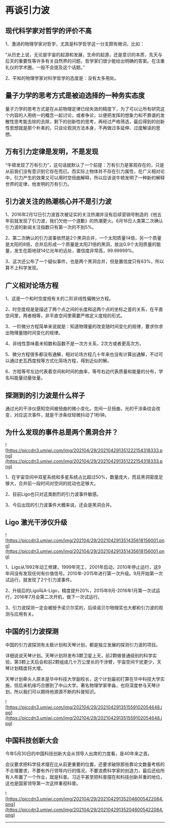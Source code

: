# 再谈引力波

## 现代科学家对哲学的评价不高

1、激进的物理学家对哲学，尤其是科学哲学这一分支颇有微词，比如：

“从历史上说，无论是宇宙的起源和发展，生命的起源，还是意识的本质，先天与后天的重要性等许多有关自然界的问题，哲学家们很少能给出明确的答案。在注重礼仪的学术圈，一般不会提及这个话题。”

2、平和的物理学家对科学哲学的态度是：没有太多用处。

## 量子力学的思考方式是被迫选择的一种务实态度

量子力学的思考方式是在从前物理定律已经失效的精度下，为了可以让所有研究这个内容的人用统一的概念一起讨论，或者争论，以便把发挥的想象力和不靠谱的发散性思考能去除的去除，剩下的创新性的思考，再经过严格筛选，最后得到的创新性思想就是那个朴素的，只谈论观测方法本身，不再做过多延伸、过度解读的思想。

## 万有引力定律是发明，不是发现

“牛顿发现了万有引力”，这句话就默认了一个前提：万有引力是客观存在的，只是从前我们没有意识到它存在而已。而实际上物体并不存在引力属性，在广义相对论中，引力产生的效果又可以用时空扭曲解释，所以应该说牛顿发明了一种新的解释世界的定律，他发明的万有引力。

## 引力波关注的热潮核心并不是引力波

1、2016年2月12日引力波首次被证实的关注热潮并没有后续营销号制造的《他五年前就发现了引力波，我们欠他一个道歉》的热潮更火。6月16日人类第二次确认引力波的新闻关注指数只有第一次的不到5%。

2、第二次确认的引力波事依然是2个黑洞合并，一个太阳质量14倍，另一个质量是太阳的8倍，合并后形成一个质量是太阳21倍的黑洞，放出0.9个太阳质量的能量，发生在距地球14亿光年的远处，置信度非常高，99.99999%。

3、这次还公布了一个疑似事件，也是两个黑洞合并，但是置信度只有63%，所以算不上科学发现。

## 广义相对论场方程

1、这是一个和时空度规有关的二阶非线性偏微分方程。



2、时空度规是是描述了两个点之间的长度和这两个点的坐标之差的关系，在平直空间里，两者相等，非平直空间里需要严格定义度规的形式。



3、一阶微分方程简单来说就是：知道物理量的改变随时间变化的规律，要求你求出物理量随时间变化的规律。



4、非线性意味着未知数和函数不是一次方关系，2次方或者更高次方。



5、微分方程很多都没有通解，相对论场方程几十年来也没有计算出通解，不过可以通过史瓦西度规等方式化简场方程，得到近似的解。



6、方程等号左边代表着空间和时间的曲率，等号右边代表质量和能量的分布，学名叫能量动量张量。

## 探测到的引力波是什么样子

通过光的干涉仪感知空间被扭曲的微小变化。空间一旦扭曲，光的干涉条纹会改变，对应这次事件，就是干涉条纹轻微抖动了1秒钟。

## 为什么发现的事件总是两个黑洞合并？

![https://piccdn3.umiwi.com/img/202104/29/202104291351222154318333.png](https://piccdn3.umiwi.com/img/202104/29/202104291351222154318333.png)

1、在宇宙空间中双星系统和多星系统占比超过50%，数量庞大，而且黑洞密度足够大，合并前一段时间对空间的扰动也足够大。



2、目前Ligo也只对这类剧烈的引力波事件敏感。



3、今后出现的引力波事件大概率说，还会是黑洞合并。

## Ligo 激光干涉仪升级

![https://piccdn3.umiwi.com/img/202104/29/202104291351435618156001.png](https://piccdn3.umiwi.com/img/202104/29/202104291351435618156001.png)

1、Ligo从1992年动工修建，1999年完工，2001年启动，2010年停止运行，这9年间没有发现任何有价值信号。2010年-2015年进行第一次升级。9月开始第一次试运行，就发现了2个引力波事件。



2、升级后的Ligo叫A-Ligo，精度提升20%，2015年9月-2016年1月第一次试运行，2016年7月会第二次开机，做下一次试运行。



3、引力波探测一定会被授予诺贝尔奖的，后续诺贝尔物理奖也大都和引力波的观测与应用有关。

## 中国的引力波探测

中国的引力波探测有太极计划和天琴计划，都是独立发展的探测引力波的项目。

详细说说天琴计划。天琴计划将发布3颗卫星上天，前2颗做普通级别的科学实验，第3颗上天后会和前2颗组成几十万公里长的干涉臂，宇宙空间干扰更少，天琴计划精度将大增。

天琴计划牵头人原本是华中科技大学副校长，这个计划最初打算在华中科技大学实施，但后来机缘巧合挪到了中山大学。著名物理学家李淼，也将深度参与天琴计划，所以我们可以期待他源源不断的科普知识。

![https://piccdn3.umiwi.com/img/202104/29/202104291351559102054648.jpg](https://piccdn3.umiwi.com/img/202104/29/202104291351559102054648.jpg)

## 中国科技创新大会

今年5月30日的中国科技创新大会从领导人出席的力度看，是40年来之首。

会议要求把科学技术摆在比从前更重要的位置，还要求破除那些靠论文数量考核的不合理要求，不要有外行领导内行的情况，不要浪费科学家的创造力，最后还给所有人布置了一个作业，就是科普。习近平甚至把科普摆在和科技创新并重的地位，这也是国家领导第一次这样重视科普。

![https://piccdn3.umiwi.com/img/202104/29/202104291352046005422084.png](https://piccdn3.umiwi.com/img/202104/29/202104291352046005422084.png)

---
